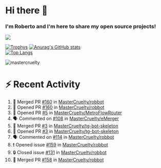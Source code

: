 # Hi there 👋
### I'm Roberto and I'm here to share my open source projects!

<img src="https://komarev.com/ghpvc/?username=mastercruelty&label=Profile views&color=0e75b6"><br>

[![Trophys](https://github-profile-trophy.vercel.app/?username=mastercruelty)](https://github.com/ryo-ma/github-profile-trophy)
[![Anurag's GitHub stats](https://github-readme-stats.vercel.app/api?username=mastercruelty&show_icons=true&theme=tokyonight)](https://github.com/anuraghazra/github-readme-stats)<br>
[![Top Langs](https://github-readme-stats.vercel.app/api/top-langs/?username=mastercruelty&langs_count=10&hide=jupyter%20notebook&exclude_repo=Alarm-project&layout=compact&theme=tokyonight)](https://github.com/anuraghazra/github-readme-stats)
<p><img align="center" src="https://github-readme-streak-stats.herokuapp.com/?user=mastercruelty&" alt="mastercruelty" /></p>

# :zap: Recent Activity
<!--START_SECTION:activity-->
1. 🎉 Merged PR [#160](https://github.com/MasterCruelty/robbot/pull/160) in [MasterCruelty/robbot](https://github.com/MasterCruelty/robbot)
2. 💪 Opened PR [#160](https://github.com/MasterCruelty/robbot/pull/160) in [MasterCruelty/robbot](https://github.com/MasterCruelty/robbot)
3. 💪 Opened PR [#5](https://github.com/MasterCruelty/MetroFlowRouter/pull/5) in [MasterCruelty/MetroFlowRouter](https://github.com/MasterCruelty/MetroFlowRouter)
4. 🗣 Commented on [#108](https://github.com/MasterCruelty/eMerger/pull/108#issuecomment-1871646237) in [MasterCruelty/eMerger](https://github.com/MasterCruelty/eMerger)
5. 🎉 Merged PR [#3](https://github.com/MasterCruelty/tg-bot-skeleton/pull/3) in [MasterCruelty/tg-bot-skeleton](https://github.com/MasterCruelty/tg-bot-skeleton)
6. 💪 Opened PR [#3](https://github.com/MasterCruelty/tg-bot-skeleton/pull/3) in [MasterCruelty/tg-bot-skeleton](https://github.com/MasterCruelty/tg-bot-skeleton)
7. 🗣 Commented on [#114](https://github.com/MasterCruelty/robbot/issues/114#issuecomment-1858811181) in [MasterCruelty/robbot](https://github.com/MasterCruelty/robbot)
8. ❗ Opened issue [#159](https://github.com/MasterCruelty/robbot/issues/159) in [MasterCruelty/robbot](https://github.com/MasterCruelty/robbot)
9. 🔒 Closed issue [#131](https://github.com/MasterCruelty/robbot/issues/131) in [MasterCruelty/robbot](https://github.com/MasterCruelty/robbot)
10. 🎉 Merged PR [#158](https://github.com/MasterCruelty/robbot/pull/158) in [MasterCruelty/robbot](https://github.com/MasterCruelty/robbot)
<!--END_SECTION:activity-->
